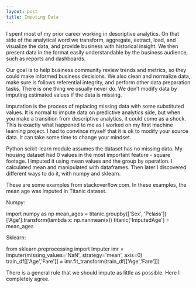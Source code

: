 ```yaml
---
layout: post
title: Imputing Data
---
```


  I spent most of my prior career working in descriptive analytics. On that side of the analytical word we transform, aggregate, extract, load, and visualize the data, and provide business with historical insight. We then present data in the format easily understandable by the business audience, such as reports and dashboards.

  Our goal is to help business community review trends and metrics, so they could make informed business decisions. We also clean and normalize data, make sure is follows referential integrity, and perform other data preparation tasks.  There is one thing we usually never do. We don’t modify data by imputing estimated values if the data is missing.  

  Imputation is the process of replacing missing data with some substituted values.  It is normal to impute data on predictive analytics side, but when you make a transition from descriptive analytics, it could come as a shock. This is exactly what happened to me as I worked on my first machine learning project. I had to convince myself that it is ok to modify your source data. It can take some time to change your mindset.

  Python scikit-learn module assumes the dataset has no missing data. My housing dataset had 0 values in the most important feature - square footage.  I imputed it using mean values and the group by operation. I calculated mean and manipulated with dataframes. Then later I discovered different ways to do it, with numpy and sklearn.  

  These are some examples from stackoverflow.com. In these examples, the mean age was imputed in Titanic dataset.

  Numpy:

  import numpy as np
  mean_ages = titanic.groupby(['Sex', 'Pclass'])['Age'].transform(lambda x: np.nanmean(x))
  titanic['ImputedAge'] = mean_ages

  Sklearn:  

  from sklearn.preprocessing import Imputer
  imr = Imputer(missing_values='NaN', strategy='mean', axis=0)
  train_df[['Age','Fare']] = imr.fit_transform(train_df[['Age','Fare']])


  There is a general rule that we should impute as little as possible. Here I completely agree.
